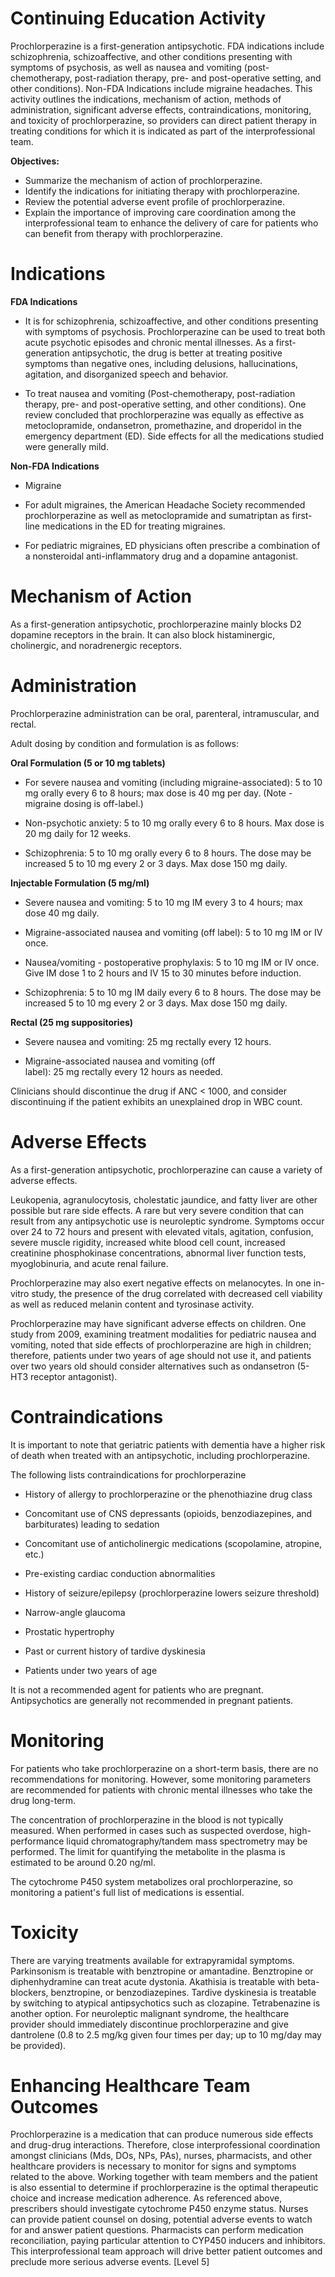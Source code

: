 # Continuing Education Activity

Prochlorperazine is a first-generation antipsychotic. FDA indications include schizophrenia, schizoaffective, and other conditions presenting with symptoms of psychosis, as well as nausea and vomiting (post-chemotherapy, post-radiation therapy, pre- and post-operative setting, and other conditions). Non-FDA Indications include migraine headaches. This activity outlines the indications, mechanism of action, methods of administration, significant adverse effects, contraindications, monitoring, and toxicity of prochlorperazine, so providers can direct patient therapy in treating conditions for which it is indicated as part of the interprofessional team.

**Objectives:**
- Summarize the mechanism of action of prochlorperazine.
- Identify the indications for initiating therapy with prochlorperazine.
- Review the potential adverse event profile of prochlorperazine.
- Explain the importance of improving care coordination among the interprofessional team to enhance the delivery of care for patients who can benefit from therapy with prochlorperazine.

# Indications

**FDA Indications**

- It is for schizophrenia, schizoaffective, and other conditions presenting with symptoms of psychosis. Prochlorperazine can be used to treat both acute psychotic episodes and chronic mental illnesses. As a first-generation antipsychotic, the drug is better at treating positive symptoms than negative ones, including delusions, hallucinations, agitation, and disorganized speech and behavior.

- To treat nausea and vomiting (Post-chemotherapy, post-radiation therapy, pre- and post-operative setting, and other conditions). One review concluded that prochlorperazine was equally as effective as metoclopramide, ondansetron, promethazine, and droperidol in the emergency department (ED). Side effects for all the medications studied were generally mild.

**Non-FDA Indications**

- Migraine

- For adult migraines, the American Headache Society recommended prochlorperazine as well as metoclopramide and sumatriptan as first-line medications in the ED for treating migraines.
- For pediatric migraines, ED physicians often prescribe a combination of a nonsteroidal anti-inflammatory drug and a dopamine antagonist.

# Mechanism of Action

As a first-generation antipsychotic, prochlorperazine mainly blocks D2 dopamine receptors in the brain. It can also block histaminergic, cholinergic, and noradrenergic receptors.

# Administration

Prochlorperazine administration can be oral, parenteral, intramuscular, and rectal.

Adult dosing by condition and formulation is as follows:

**Oral Formulation (5 or 10 mg tablets)**

- For severe nausea and vomiting (including migraine-associated): 5 to 10 mg orally every 6 to 8 hours; max dose is 40 mg per day. (Note - migraine dosing is off-label.)

- Non-psychotic anxiety: 5 to 10 mg orally every 6 to 8 hours. Max dose is 20 mg daily for 12 weeks.

- Schizophrenia: 5 to 10 mg orally every 6 to 8 hours. The dose may be increased 5 to 10 mg every 2 or 3 days. Max dose 150 mg daily.

**Injectable Formulation (5 mg/ml)**

- Severe nausea and vomiting: 5 to 10 mg IM every 3 to 4 hours; max dose 40 mg daily.

- Migraine-associated nausea and vomiting (off label): 5 to 10 mg IM or IV once.

- Nausea/vomiting - postoperative prophylaxis: 5 to 10 mg IM or IV once. Give IM dose 1 to 2 hours and IV 15 to 30 minutes before induction.

- Schizophrenia: 5 to 10 mg IM daily every 6 to 8 hours. The dose may be increased 5 to 10 mg every 2 or 3 days. Max dose 150 mg daily.

**Rectal (25 mg suppositories)**

- Severe nausea and vomiting: 25 mg rectally every 12 hours.

- Migraine-associated nausea and vomiting (off label): 25 mg rectally every 12 hours as needed.

Clinicians should discontinue the drug if ANC < 1000, and consider discontinuing if the patient exhibits an unexplained drop in WBC count.

# Adverse Effects

As a first-generation antipsychotic, prochlorperazine can cause a variety of adverse effects.

Leukopenia, agranulocytosis, cholestatic jaundice, and fatty liver are other possible but rare side effects. A rare but very severe condition that can result from any antipsychotic use is neuroleptic syndrome. Symptoms occur over 24 to 72 hours and present with elevated vitals, agitation, confusion, severe muscle rigidity, increased white blood cell count, increased creatinine phosphokinase concentrations, abnormal liver function tests, myoglobinuria, and acute renal failure.

Prochlorperazine may also exert negative effects on melanocytes. In one in-vitro study, the presence of the drug correlated with decreased cell viability as well as reduced melanin content and tyrosinase activity.

Prochlorperazine may have significant adverse effects on children. One study from 2009, examining treatment modalities for pediatric nausea and vomiting, noted that side effects of prochlorperazine are high in children; therefore, patients under two years of age should not use it, and patients over two years old should consider alternatives such as ondansetron (5-HT3 receptor antagonist).

# Contraindications

It is important to note that geriatric patients with dementia have a higher risk of death when treated with an antipsychotic, including prochlorperazine.

The following lists contraindications for prochlorperazine

- History of allergy to prochlorperazine or the phenothiazine drug class

- Concomitant use of CNS depressants (opioids, benzodiazepines, and barbiturates) leading to sedation

- Concomitant use of anticholinergic medications (scopolamine, atropine, etc.)

- Pre-existing cardiac conduction abnormalities

- History of seizure/epilepsy (prochlorperazine lowers seizure threshold)

- Narrow-angle glaucoma

- Prostatic hypertrophy

- Past or current history of tardive dyskinesia

- Patients under two years of age

It is not a recommended agent for patients who are pregnant. Antipsychotics are generally not recommended in pregnant patients.

# Monitoring

For patients who take prochlorperazine on a short-term basis, there are no recommendations for monitoring. However, some monitoring parameters are recommended for patients with chronic mental illnesses who take the drug long-term.

The concentration of prochlorperazine in the blood is not typically measured. When performed in cases such as suspected overdose, high-performance liquid chromatography/tandem mass spectrometry may be performed. The limit for quantifying the metabolite in the plasma is estimated to be around 0.20 ng/ml.

The cytochrome P450 system metabolizes oral prochlorperazine, so monitoring a patient's full list of medications is essential.

# Toxicity

There are varying treatments available for extrapyramidal symptoms. Parkinsonism is treatable with benztropine or amantadine. Benztropine or diphenhydramine can treat acute dystonia. Akathisia is treatable with beta-blockers, benztropine, or benzodiazepines. Tardive dyskinesia is treatable by switching to atypical antipsychotics such as clozapine. Tetrabenazine is another option. For neuroleptic malignant syndrome, the healthcare provider should immediately discontinue prochlorperazine and give dantrolene (0.8 to 2.5 mg/kg given four times per day; up to 10 mg/day may be provided).

# Enhancing Healthcare Team Outcomes

Prochlorperazine is a medication that can produce numerous side effects and drug-drug interactions. Therefore, close interprofessional coordination amongst clinicians (Mds, DOs, NPs, PAs), nurses, pharmacists, and other healthcare providers is necessary to monitor for signs and symptoms related to the above. Working together with team members and the patient is also essential to determine if prochlorperazine is the optimal therapeutic choice and increase medication adherence. As referenced above, prescribers should investigate cytochrome P450 enzyme status. Nurses can provide patient counsel on dosing, potential adverse events to watch for and answer patient questions. Pharmacists can perform medication reconciliation, paying particular attention to CYP450 inducers and inhibitors. This interprofessional team approach will drive better patient outcomes and preclude more serious adverse events. [Level 5]